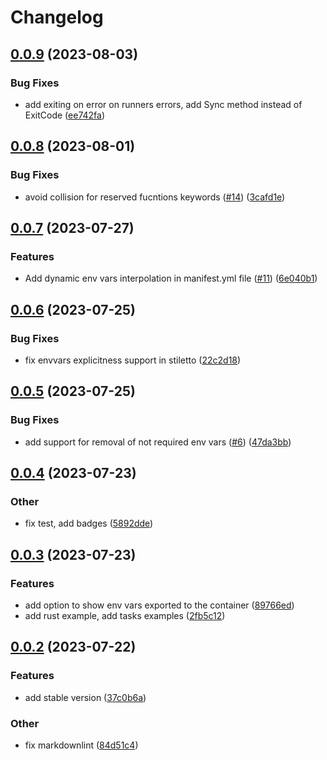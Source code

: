 # Changelog

## [0.0.9](https://github.com/Excoriate/stilettov2/compare/v0.0.8...v0.0.9) (2023-08-03)


### Bug Fixes

* add exiting on error on runners errors, add Sync method instead of ExitCode ([ee742fa](https://github.com/Excoriate/stilettov2/commit/ee742fa730ac4e82539ceedaaef34f853ad17bbe))

## [0.0.8](https://github.com/Excoriate/stilettov2/compare/v0.0.7...v0.0.8) (2023-08-01)


### Bug Fixes

* avoid collision for reserved fucntions keywords ([#14](https://github.com/Excoriate/stilettov2/issues/14)) ([3cafd1e](https://github.com/Excoriate/stilettov2/commit/3cafd1eff861d744f5b91a097278d21be3323950))

## [0.0.7](https://github.com/Excoriate/stilettov2/compare/v0.0.6...v0.0.7) (2023-07-27)


### Features

* Add dynamic env vars interpolation in manifest.yml file ([#11](https://github.com/Excoriate/stilettov2/issues/11)) ([6e040b1](https://github.com/Excoriate/stilettov2/commit/6e040b1db017c4e446cc8359d0a662c28073103c))

## [0.0.6](https://github.com/Excoriate/stilettov2/compare/v0.0.5...v0.0.6) (2023-07-25)


### Bug Fixes

* fix envvars explicitness support in stiletto ([22c2d18](https://github.com/Excoriate/stilettov2/commit/22c2d18be52702d892826e30b9575110f18e418d))

## [0.0.5](https://github.com/Excoriate/stilettov2/compare/v0.0.4...v0.0.5) (2023-07-25)


### Bug Fixes

* add support for removal of not required env vars ([#6](https://github.com/Excoriate/stilettov2/issues/6)) ([47da3bb](https://github.com/Excoriate/stilettov2/commit/47da3bb75c2afbe93acb815a667cc888c3c803eb))

## [0.0.4](https://github.com/Excoriate/stilettov2/compare/v0.0.3...v0.0.4) (2023-07-23)


### Other

* fix test, add badges ([5892dde](https://github.com/Excoriate/stilettov2/commit/5892dde33412bb79ffa78f1d9ff9bdd595a6a548))

## [0.0.3](https://github.com/Excoriate/stilettov2/compare/v0.0.2...v0.0.3) (2023-07-23)


### Features

* add option to show env vars exported to the container ([89766ed](https://github.com/Excoriate/stilettov2/commit/89766edc7fa607373aeec41864e85741adb84853))
* add rust example, add tasks examples ([2fb5c12](https://github.com/Excoriate/stilettov2/commit/2fb5c1218c341995062f0a50e7260d29f17ee303))

## [0.0.2](https://github.com/Excoriate/stilettov2/compare/v0.0.1...v0.0.2) (2023-07-22)


### Features

* add stable version ([37c0b6a](https://github.com/Excoriate/stilettov2/commit/37c0b6a9f39092b2323124f98b5242569fd3a1be))


### Other

* fix markdownlint ([84d51c4](https://github.com/Excoriate/stilettov2/commit/84d51c4f9398319104a857cda804a87b83a8fc24))
